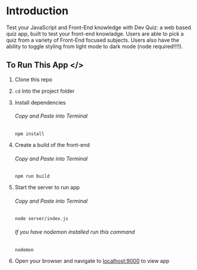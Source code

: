 # Introduction

Test your JavaScript and Front-End knowledge with Dev Quiz: a web based quiz app, built to test your front-end knowladge. Users are able to pick a quiz from a variety of Front-End focused subjects. Users also have the ability to toggle styling from light mode to dark mode (node required!!!!).

## To Run This App </>

1. Clone this repo

2. `cd` into the project folder

3. Install dependencies

   ###### Copy and Paste into Terminal

   `npm install`

4. Create a build of the front-end

   ###### Copy and Paste into Terminal

   `npm run build`

5. Start the server to run app

   ###### Copy and Paste into Terminal

   `node server/index.js`

   ###### If you have nodemon installed run this command

   `nodemon`

6. Open your browser and navigate to [localhost:9000](http://localhost:9000) to view app
